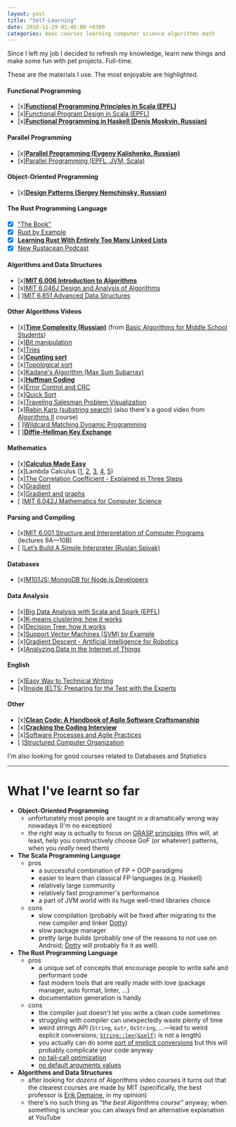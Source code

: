 ```yaml
---
layout: post
title: "Self-Learning"
date: 2016-11-29 01:46:00 +0300
categories: mooc courses learning computer science algorithms math
---
```


Since I left my job I decided to refresh my knowledge, learn new things and make some fun with pet projects. Full-time.

These are the materials I use. The most enjoyable are highlighted.

#### Functional Programming
- [x][**Functional Programming Principles in Scala (EPFL)**](https://www.coursera.org/learn/progfun1)
- [x][Functional Program Design in Scala (EPFL)](https://www.coursera.org/learn/progfun2)
- [x][**Functional Programming in Haskell (Denis Moskvin, Russian)**](https://stepik.org/course/Функциональное-программирование-на-языке-Haskell-75)

#### Parallel Programming
- [x][**Parallel Programming (Evgeny Kalishenko, Russian)**](https://www.youtube.com/playlist?list=PLlb7e2G7aSpQCPeKTcVBHJns_JOxrc_fT)
- [x][Parallel Programming (EPFL, JVM, Scala)](https://www.coursera.org/learn/parprog1)

#### Object-Oriented Programming
- [x][**Design Patterns (Sergey Nemchinsky, Russian)**](https://www.youtube.com/playlist?list=PLmqFxxywkatStbd9hdzVOS1hZa9dc56k4)

#### The Rust Programming Language
- [x] ["The Book"](https://doc.rust-lang.org/book)
- [x] [Rust by Example](http://rustbyexample.com)
- [x] [**Learning Rust With Entirely Too Many Linked Lists**](http://cglab.ca/~abeinges/blah/too-many-lists/book)
- [x] [New Rustacean Podcast](http://www.newrustacean.com/show_notes/index.html)

#### Algorithms and Data Structures
- [x][**MIT 6.006 Introduction to Algorithms**](https://www.youtube.com/watch?v=HtSuA80QTyo&list=PLUl4u3cNGP61Oq3tWYp6V_F-5jb5L2iHb)
- [x][MIT 6.046J Design and Analysis of Algorithms](https://www.youtube.com/watch?v=2P-yW7LQr08&list=PLUl4u3cNGP6317WaSNfmCvGym2ucw3oGp)
- [ ][MIT 6.851 Advanced Data Structures](https://www.youtube.com/watch?v=T0yzrZL1py0&list=PLUl4u3cNGP61hsJNdULdudlRL493b-XZf)

#### Other Algorithms Videos
- [x][**Time Complexity (Russian)**](https://www.youtube.com/watch?v=IsaS0NmgXlg) (from [Basic Algorithms for Middle School Students](https://www.youtube.com/watch?v=npV3mOIZJNc&list=PLDrmKwRSNx7KcHxyf9hSmF3fTLKSwujkM))
- [x][Bit manipulation](https://www.youtube.com/watch?v=NLKQEOgBAnw)
- [x][Tries](https://www.youtube.com/watch?v=zIjfhVPRZCg)
- [x][**Counting sort**](https://www.youtube.com/watch?v=7zuGmKfUt7s)
- [x][Topological sort](https://www.youtube.com/watch?v=ddTC4Zovtbc)
- [x][Kadane's Algorithm (Max Sum Subarray)](https://www.youtube.com/watch?v=86CQq3pKSUw)
- [x][**Huffman Coding**](https://www.youtube.com/watch?v=ZdooBTdW5bM)
- [x][Error Control and CRC](https://www.youtube.com/watch?v=LL2QpP4k_HE)
- [x][Quick Sort](https://www.youtube.com/watch?v=3OLTJlwyIqQ)
- [x][Traveling Salesman Problem Visualization](https://www.youtube.com/watch?v=SC5CX8drAtU)
- [x][Rabin Karp (substring search)](https://www.youtube.com/watch?v=H4VrKHVG5qI) (also there's a good video from [Algorithms II](https://www.coursera.org/learn/java-data-structures-algorithms-2) course)
- [ ][Wildcard Matching Dynamic Programming](https://www.youtube.com/watch?v=3ZDZ-N0EPV0)
- [ ][**Diffie-Hellman Key Exchange**](https://www.youtube.com/watch?v=YEBfamv-_do)

#### Mathematics
- [x][**Calculus Made Easy**](https://www.amazon.com/Calculus-Made-Easy-Silvanus-Thompson/dp/0312185480)
- [x]Lambda Calculus ([1](https://www.youtube.com/watch?v=S_WzF6BHadc), [2](https://www.youtube.com/watch?v=bEnFk_FBi3E), [3](https://www.youtube.com/watch?v=v1IlyzxP6Sg), [4](https://www.youtube.com/watch?v=Mg1pxUKeWCk), [5](https://www.youtube.com/watch?v=3h0-p4SDHig))
- [x][The Correlation Coefficient - Explained in Three Steps](https://www.youtube.com/watch?v=ugd4k3dC_8Y)
- [x][Gradient](https://www.youtube.com/watch?v=tIpKfDc295M)
- [x][Gradient and graphs](https://www.youtube.com/watch?v=_-02ze7tf08)
- [ ][MIT 6.042J Mathematics for Computer Science](https://www.youtube.com/watch?v=L3LMbpZIKhQ&list=PLB7540DEDD482705B)

#### Parsing and Compiling
- [x][MIT 6.001 Structure and Interpretation of Computer Programs](https://www.youtube.com/watch?v=2Op3QLzMgSY&list=PL8FE88AA54363BC46) (lectures 9A—10B)
- [ ][Let’s Build A Simple Interpreter (Ruslan Spivak)](https://ruslanspivak.com/lsbasi-part1)

#### Databases
- [x][M101JS: MongoDB for Node.js Developers](https://university.mongodb.com/courses/M101JS/about)

#### Data Analysis
- [x][Big Data Analysis with Scala and Spark (EPFL)](https://www.coursera.org/learn/big-data-analysys)
- [x][K-means clustering: how it works](https://www.youtube.com/watch?v=_aWzGGNrcic)
- [x][Decision Tree: how it works](https://www.youtube.com/watch?v=eKD5gxPPeY0)
- [x][Support Vector Machines (SVM) by Example](https://www.youtube.com/watch?v=5zRmhOUjjGY)
- [x][Gradient Descent - Artificial Intelligence for Robotics](https://www.youtube.com/watch?v=umAeJ7LMCfU)
- [x][Analyzing Data in the Internet of Things](http://www.oreilly.com/data/free/analyzing-data-in-the-internet-of-things.csp)

#### English
- [x][Easy Way to Technical Writing](https://stepik.org/course/Easy-way-to-technical-writing-684)
- [x][Inside IELTS: Preparing for the Test with the Experts](https://www.futurelearn.com/courses/cambridge-english-ielts)

#### Other
- [x][**Clean Code: A Handbook of Agile Software Craftsmanship**](https://www.amazon.com/Clean-Code-Handbook-Software-Craftsmanship/dp/0132350882)
- [x][**Cracking the Coding Interview**](https://www.amazon.com/Cracking-Coding-Interview-Programming-Questions/dp/0984782850)
- [x][Software Processes and Agile Practices](https://www.coursera.org/learn/software-processes-and-agile-practices)
- [ ][Structured Computer Organization](https://www.amazon.com/Structured-Computer-Organization-Andrew-Tanenbaum/dp/0132916525)

I'm also looking for good courses related to Databases and Statistics

---

# **What I've learnt so far**

- **Object-Oriented Programming**
  - unfortunately most people are taught in a dramatically wrong way nowadays (I'm no exception)
  - the right way is actually to focus on [GRASP principles](https://en.wikipedia.org/wiki/GRASP_(object-oriented_design))
    (this will, at least, help you constructively choose GoF (or whatever) patterns, when you *really* need them)
- **The Scala Programming Language**
  - pros
    - a successful combination of FP + OOP paradigms
    - easier to learn than classical FP languages (e.g. Haskell)
    - relatively large community
    - relatively fast programmer's performance
    - a part of JVM world with its huge well-tried libraries choice
  - cons
    - slow compilation (probably will be fixed after migrating to the new compiler and linker [Dotty](http://dotty.epfl.ch))
    - slow package manager
    - pretty large builds (probably one of the reasons to not use on Android; [Dotty](http://dotty.epfl.ch) will probably fix it as well)
- **The Rust Programming Language**
  - pros
    - a unique set of concepts that encourage people to write safe and performant code
    - fast modern tools that are really made with love (package manager, auto format, linter, ...)
    - documentation generation is handy
  - cons
    - the compiler just doesn't let you write a clean code sometimes
    - struggling with compiler can unexpectedly waste plenty of time
    - weird strings API (`String`, `&str`, `OsString`, ...—lead to weird explicit conversions; [`String::len(&self)`](https://doc.rust-lang.org/std/string/struct.String.html#method.len) is not a length)
    - you actually can do some [sort of implicit conversions](http://hermanradtke.com/2015/05/06/creating-a-rust-function-that-accepts-string-or-str.html) but this will probably complicate your code anyway
    - [no tail-call optimization](https://github.com/rust-lang/rust/issues/217)
    - [no default arguments values](https://github.com/rust-lang/rust/issues/6973)
- **Algorithms and Data Structures**
  - after looking for *dozens* of Algorithms video courses it turns out that the clearest courses are made by MIT (specifically, the best professor is [Erik Demaine](http://erikdemaine.org/), in my opinion)
  - there's no such thing as *"the best Algorithms course"* anyway; when something is unclear you can always find an alternative explanation at YouTube
